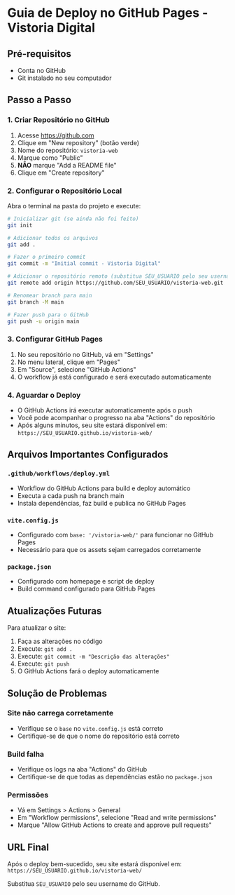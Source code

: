 # Guia de Deploy no GitHub Pages - Vistoria Digital

## Pré-requisitos
- Conta no GitHub
- Git instalado no seu computador

## Passo a Passo

### 1. Criar Repositório no GitHub
1. Acesse https://github.com
2. Clique em "New repository" (botão verde)
3. Nome do repositório: `vistoria-web`
4. Marque como "Public"
5. **NÃO** marque "Add a README file"
6. Clique em "Create repository"

### 2. Configurar o Repositório Local
Abra o terminal na pasta do projeto e execute:

```bash
# Inicializar git (se ainda não foi feito)
git init

# Adicionar todos os arquivos
git add .

# Fazer o primeiro commit
git commit -m "Initial commit - Vistoria Digital"

# Adicionar o repositório remoto (substitua SEU_USUARIO pelo seu username do GitHub)
git remote add origin https://github.com/SEU_USUARIO/vistoria-web.git

# Renomear branch para main
git branch -M main

# Fazer push para o GitHub
git push -u origin main
```

### 3. Configurar GitHub Pages
1. No seu repositório no GitHub, vá em "Settings"
2. No menu lateral, clique em "Pages"
3. Em "Source", selecione "GitHub Actions"
4. O workflow já está configurado e será executado automaticamente

### 4. Aguardar o Deploy
- O GitHub Actions irá executar automaticamente após o push
- Você pode acompanhar o progresso na aba "Actions" do repositório
- Após alguns minutos, seu site estará disponível em: `https://SEU_USUARIO.github.io/vistoria-web/`

## Arquivos Importantes Configurados

### `.github/workflows/deploy.yml`
- Workflow do GitHub Actions para build e deploy automático
- Executa a cada push na branch main
- Instala dependências, faz build e publica no GitHub Pages

### `vite.config.js`
- Configurado com `base: '/vistoria-web/'` para funcionar no GitHub Pages
- Necessário para que os assets sejam carregados corretamente

### `package.json`
- Configurado com homepage e script de deploy
- Build command configurado para GitHub Pages

## Atualizações Futuras
Para atualizar o site:
1. Faça as alterações no código
2. Execute: `git add .`
3. Execute: `git commit -m "Descrição das alterações"`
4. Execute: `git push`
5. O GitHub Actions fará o deploy automaticamente

## Solução de Problemas

### Site não carrega corretamente
- Verifique se o `base` no `vite.config.js` está correto
- Certifique-se de que o nome do repositório está correto

### Build falha
- Verifique os logs na aba "Actions" do GitHub
- Certifique-se de que todas as dependências estão no `package.json`

### Permissões
- Vá em Settings > Actions > General
- Em "Workflow permissions", selecione "Read and write permissions"
- Marque "Allow GitHub Actions to create and approve pull requests"

## URL Final
Após o deploy bem-sucedido, seu site estará disponível em:
`https://SEU_USUARIO.github.io/vistoria-web/`

Substitua `SEU_USUARIO` pelo seu username do GitHub.

